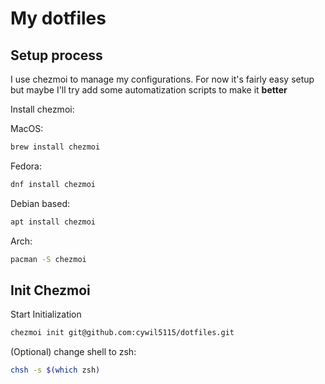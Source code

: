 # My dotfiles

## Setup process

I use chezmoi to manage my configurations. For now it's fairly easy setup but maybe I'll try add some automatization scripts to make it **better**

Install chezmoi:

MacOS:
```bash
brew install chezmoi
```
Fedora:
```bash
dnf install chezmoi
```
Debian based:
```bash
apt install chezmoi
```
Arch:
```bash
pacman -S chezmoi
```
## Init Chezmoi

Start Initialization
```bash
chezmoi init git@github.com:cywil5115/dotfiles.git
```
(Optional) change shell to zsh:
```bash
chsh -s $(which zsh)
```
